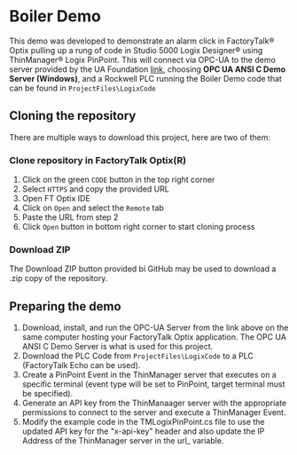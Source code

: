 # Boiler Demo
This demo was developed to demonstrate an alarm click in FactoryTalk® Optix pulling up a rung of code in Studio 5000 Logix Designer® using ThinManager® Logix PinPoint. This will connect via OPC-UA to the demo server provided by the UA Foundation [link](https://www.unified-automation.com/downloads/opc-ua-servers.html), choosing **OPC UA ANSI C Demo Server (Windows)**, and a Rockwell PLC running the Boiler Demo code that can be found in `ProjectFiles\LogixCode`

## Cloning the repository
There are multiple ways to download this project, here are two of them:

### Clone repository in FactoryTalk Optix(R)
1. Click on the green `CODE` button in the top right corner
2. Select `HTTPS` and copy the provided URL
3. Open FT Optix IDE
4. Click on `Open` and select the `Remote` tab
5. Paste the URL from step 2
6. Click `Open` button in bottom right corner to start cloning process

### Download ZIP
The Download ZIP button provided bi GitHub may be used to download a .zip copy of the repository.

## Preparing the demo
1. Download, install, and run the OPC-UA Server from the link above on the same computer hosting your FactoryTalk Optix application. The OPC UA ANSI C Demo Server is what is used for this project.
2. Download the PLC Code from `ProjectFiles\LogixCode` to a PLC (FactoryTalk Echo can be used).
3. Create a PinPoint Event in the ThinManager server that executes on a specific terminal (event type will be set to PinPoint, target terminal must be specified).
4. Generate an API key from the ThinManaager server with the appropriate permissions to connect to the server and execute a ThinManager Event.
5. Modify the example code in the TMLogixPinPoint.cs file to use the updated API key for the "x-api-key" header and also update the IP Address of the ThinManager server in the url_ variable.
